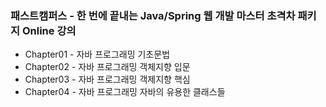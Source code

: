 ### 패스트캠퍼스 - 한 번에 끝내는 Java/Spring 웹 개발 마스터 초격차 패키지 Online 강의

- Chapter01 - 자바 프로그래밍 기초문법
- Chapter02 - 자바 프로그래밍 객체지향 입문
- Chapter03 - 자바 프로그래밍 객제지향 핵심
- Chapter04 - 자바 프로그래밍 자바의 유용한 클래스들

